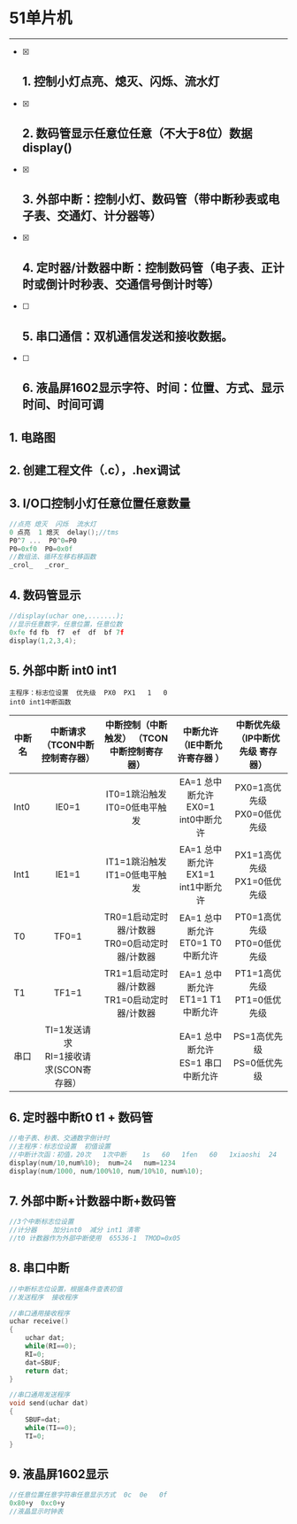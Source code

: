 # 51单片机

------



- [x] ## 1. 控制小灯点亮、熄灭、闪烁、流水灯	

- [x] ## 2. 数码管显示任意位任意（不大于8位）数据 display()


- [x] ## 3. 外部中断：控制小灯、数码管（带中断秒表或电子表、交通灯、计分器等）

- [x] ## 4. 定时器/计数器中断：控制数码管（电子表、正计时或倒计时秒表、交通信号倒计时等）

- [ ] ## 5. 串口通信：双机通信发送和接收数据。

- [ ] ## 6. 液晶屏1602显示字符、时间：位置、方式、显示时间、时间可调




## 1. 电路图



## 2. 创建工程文件（.c），.hex调试



## 3. I/O口控制小灯任意位置任意数量

```c
//点亮 熄灭  闪烁  流水灯
0 点亮  1 熄灭  delay();//tms
P0^7 ...  P0^0=P0
P0=0xf0  P0=0x0f
//数组法、循环左移右移函数
_crol_   _cror_
```



## 4. 数码管显示

```c
//display(uchar one,.......);
//显示任意数字，任意位置，任意位数
0xfe fd fb  f7  ef  df  bf 7f
display(1,2,3,4);
```



## 5. 外部中断 int0  int1 

```
主程序：标志位设置  优先级  PX0  PX1   1   0
int0 int1中断函数
```



| 中断名<img> |       中断请求  （TCON中断控制寄存器）       |    中断控制（中断触发）  （TCON中断控制寄存器）     |      中断允许  （IE中断允许寄存器 ）      | 中断优先级  （IP中断优先级  寄存器） |
| ----------- | :------------------------------------------: | :-------------------------------------------------: | :---------------------------------------: | :----------------------------------: |
| Int0        |                    IE0=1                     |         IT0=1跳沿触发<br/>  IT0=0低电平触发         | EA=1  总中断允许<br/>  EX0=1 int0中断允许 |  PX0=1高优先级<br/>  PX0=0低优先级   |
| Int1        |                    IE1=1                     |         IT1=1跳沿触发 <br> IT1=0低电平触发          | EA=1  总中断允许<br/>  EX1=1 int1中断允许 |  PX1=1高优先级<br/>  PX1=0低优先级   |
| T0          |                    TF0=1                     | TR0=1启动定时器/计数器<br/>  TR0=0启动定时器/计数器 |  EA=1  总中断允许<br/>  ET0=1 T0中断允许  |  PT0=1高优先级<br/>  PT0=0低优先级   |
| T1          |                    TF1=1                     | TR1=1启动定时器/计数器<br/>  TR1=0启动定时器/计数器 |  EA=1  总中断允许<br/>  ET1=1 T1中断允许  |  PT1=1高优先级<br/>  PT1=0低优先级   |
| 串口        | TI=1发送请求<br/>  RI=1接收请求(SCON寄存器） |                                                     | EA=1  总中断允许<br/>  ES=1 串口中断允许  |   PS=1高优先级 <br/> PS=0低优先级    |



## 6. 定时器中断t0 t1  +  数码管

```c
//电子表、秒表、交通数字倒计时
//主程序：标志位设置  初值设置
//中断计次函：初值，20次   1次中断    1s   60   1fen   60   1xiaoshi  24
display(num/10,num%10);  num=24   num=1234
display(num/1000, num/100%10, num/10%10, num%10);
```



## 7. 外部中断+计数器中断+数码管

```c
//3个中断标志位设置
//计分器    加分int0  减分 int1 清零 
//t0 计数器作为外部中断使用  65536-1  TMOD=0x05
```



## 8. 串口中断

```c
//中断标志位设置，根据条件查表初值
//发送程序  接收程序

//串口通用接收程序
uchar receive()
{
	uchar dat;
	while(RI==0);
	RI=0;
	dat=SBUF;
	return dat;
}

//串口通用发送程序
void send(uchar dat)
{
	SBUF=dat;
	while(TI==0);
	TI=0;
}
```



## 9. 液晶屏1602显示

```c
//任意位置任意字符串任意显示方式  0c  0e   0f
0x80+y  0xc0+y
//液晶显示时钟表
```










